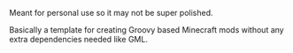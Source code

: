Meant for personal use so it may not be super polished.

Basically a template for creating Groovy based Minecraft mods without any extra dependencies needed like GML.
